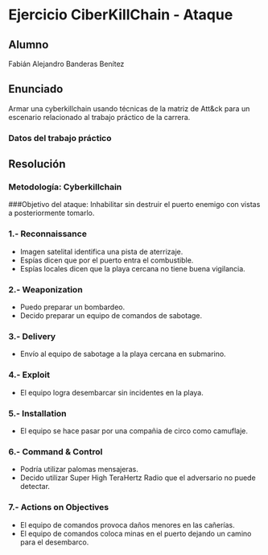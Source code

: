# Ejercicio CiberKillChain - Ataque

## Alumno

Fabián Alejandro Banderas Benítez

## Enunciado

Armar una cyberkillchain usando técnicas de la matriz de Att&ck para un escenario relacionado al trabajo práctico de la carrera.

### Datos del trabajo práctico

## Resolución
### Metodología: Cyberkillchain

###Objetivo del ataque: 
Inhabilitar sin destruir el puerto enemigo con vistas a posteriormente tomarlo.

### 1.- Reconnaissance
  - Imagen satelital identifica una pista de aterrizaje.
  - Espías dicen que por el puerto entra el combustible.
  - Espías locales dicen que la playa cercana no tiene buena vigilancia.

### 2.- Weaponization
  - Puedo preparar un bombardeo.
  - Decido preparar un equipo de comandos de sabotage.
  
### 3.- Delivery
  - Envío al equipo de sabotage a la playa cercana en submarino.
  
### 4.- Exploit
  - El equipo logra desembarcar sin incidentes en la playa.
  
### 5.- Installation  
  - El equipo se hace pasar por una compañia de circo como camuflaje.

### 6.- Command & Control
  - Podría utilizar palomas mensajeras.
  - Decido utilizar Super High TeraHertz Radio que el adversario no puede detectar.
  
### 7.- Actions on Objectives
  - El equipo de comandos provoca daños menores en las cañerías.
  - El equipo de comandos coloca minas en el puerto dejando un camino para el desembarco.


